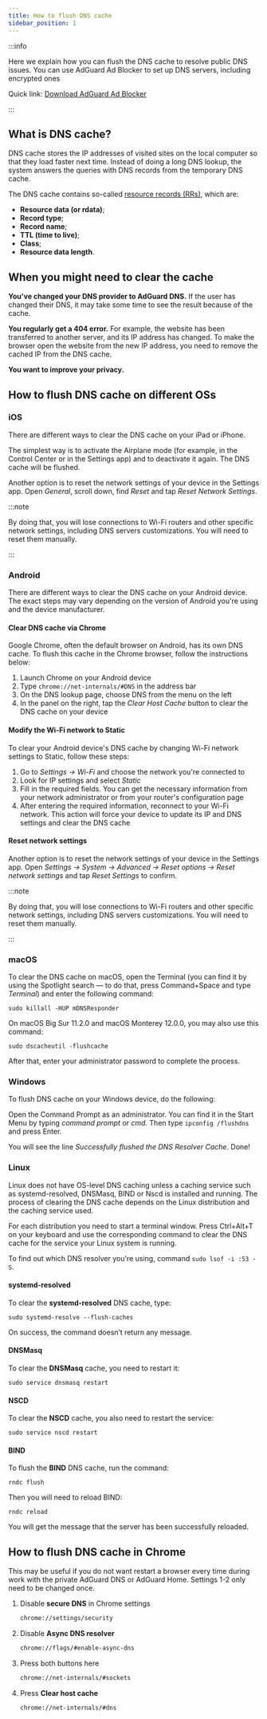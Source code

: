 ```yaml
---
title: How to flush DNS cache
sidebar_position: 1
---
```


:::info

Here we explain how you can flush the DNS cache to resolve public DNS issues. You can use AdGuard Ad Blocker to set up DNS servers, including encrypted ones

Quick link: [Download AdGuard Ad Blocker](https://agrd.io/download-kb-adblock)

:::

## What is DNS cache?

DNS cache stores the IP addresses of visited sites on the local computer so that they load faster next time. Instead of doing a long DNS lookup, the system answers the queries with DNS records from the temporary DNS cache.

The DNS cache contains so-called [resource records (RRs)](https://en.wikipedia.org/wiki/Domain_Name_System#Resource_records), which are:

- **Resource data (or rdata)**;
- **Record type**;
- **Record name**;
- **TTL (time to live)**;
- **Class**;
- **Resource data length**.

## When you might need to clear the cache

**You've changed your DNS provider to AdGuard DNS.** If the user has changed their DNS, it may take some time to see the result because of the cache.

**You regularly get a 404 error.** For example, the website has been transferred to another server, and its IP address has changed. To make the browser open the website from the new IP address, you need to remove the cached IP from the DNS cache.

**You want to improve your privacy.**

## How to flush DNS cache on different OSs

### iOS

There are different ways to clear the DNS cache on your iPad or iPhone.

The simplest way is to activate the Airplane mode (for example, in the Control Center or in the Settings app) and to deactivate it again. The DNS cache will be flushed.

Another option is to reset the network settings of your device in the Settings app. Open *General*, scroll down, find *Reset* and tap *Reset Network Settings*.

:::note

By doing that, you will lose connections to Wi-Fi routers and other specific network settings, including DNS servers customizations. You will need to reset them manually.

:::

### Android

There are different ways to clear the DNS cache on your Android device. The exact steps may vary depending on the version of Android you're using and the device manufacturer.

#### Clear DNS cache via Chrome

Google Chrome, often the default browser on Android, has its own DNS cache. To flush this cache in the Chrome browser, follow the instructions below:

1. Launch Chrome on your Android device
1. Type `chrome://net-internals/#DNS` in the address bar
1. On the DNS lookup page, choose DNS from the menu on the left
1. In the panel on the right, tap the *Clear Host Cache* button to clear the DNS cache on your device

#### Modify the Wi-Fi network to Static

To clear your Android device's DNS cache by changing Wi-Fi network settings to Static, follow these steps:

1. Go to *Settings → Wi-Fi* and choose the network you're connected to
1. Look for IP settings and select *Static*
1. Fill in the required fields. You can get the necessary information from your network administrator or from your router's configuration page
1. After entering the required information, reconnect to your Wi-Fi network. This action will force your device to update its IP and DNS settings and clear the DNS cache

#### Reset network settings

Another option is to reset the network settings of your device in the Settings app. Open *Settings → System → Advanced → Reset options → Reset network settings* and tap *Reset Settings* to confirm.

:::note

By doing that, you will lose connections to Wi-Fi routers and other specific network settings, including DNS servers customizations. You will need to reset them manually.

:::

### macOS

To clear the DNS cache on macOS, open the Terminal (you can find it by using the Spotlight search — to do that, press Command+Space and type *Terminal*) and enter the following command:

`sudo killall -HUP mDNSResponder`

On macOS Big Sur 11.2.0 and macOS Monterey 12.0.0, you may also use this command:

`sudo dscacheutil -flushcache`

After that, enter your administrator password to complete the process.

### Windows

To flush DNS cache on your Windows device, do the following:

Open the Command Prompt as an administrator. You can find it in the Start Menu by typing *command prompt* or *cmd*. Then type `ipconfig /flushdns` and press Enter.

You will see the line *Successfully flushed the DNS Resolver Cache*. Done!

### Linux

Linux does not have OS-level DNS caching unless a caching service such as systemd-resolved, DNSMasq, BIND or Nscd is installed and running. The process of clearing the DNS cache depends on the Linux distribution and the caching service used.

For each distribution you need to start a terminal window. Press Ctrl+Alt+T on your keyboard and use the corresponding command to clear the DNS cache for the service your Linux system is running.

To find out which DNS resolver you're using, command `sudo lsof -i :53 -S`.

#### systemd-resolved

To clear the **systemd-resolved** DNS cache, type:

`sudo systemd-resolve --flush-caches`

On success, the command doesn’t return any message.

#### DNSMasq

To clear the **DNSMasq** cache, you need to restart it:

`sudo service dnsmasq restart`

#### NSCD

To clear the **NSCD** cache, you also need to restart the service:

`sudo service nscd restart`

#### BIND

To flush the **BIND** DNS cache, run the command:

`rndc flush`

Then you will need to reload BIND:

`rndc reload`

You will get the message that the server has been successfully reloaded.

## How to flush DNS cache in Chrome

This may be useful if you do not want restart a browser every time during work with the private AdGuard DNS or AdGuard Home. Settings 1-2 only need to be changed once.

1. Disable **secure DNS** in Chrome settings

    ```bash
    chrome://settings/security
    ```

1. Disable **Async DNS resolver**

    ```bash
    chrome://flags/#enable-async-dns
    ```

1. Press both buttons here

    ```bash
    chrome://net-internals/#sockets
    ```

1. Press **Clear host cache**

    ```bash
    chrome://net-internals/#dns
    ```
